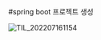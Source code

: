 #spring boot 프로젝트 생성

![TIL_202207161154](https://user-images.githubusercontent.com/83282953/179360262-1d00760f-060f-4366-8a61-1f7371456cc9.png)
